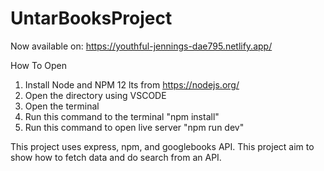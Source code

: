 # UntarBooksProject

 Now available on: https://youthful-jennings-dae795.netlify.app/

How To Open
1. Install Node and NPM 12 lts from https://nodejs.org/
2. Open the directory using VSCODE
3. Open the terminal
4. Run this command to the terminal "npm install"
5. Run this command to open live server "npm run dev"

This project uses express, npm, and googlebooks API.
This project aim to show how to fetch data and do search from an API.
